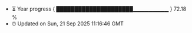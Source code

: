 - ⏳ Year progress { █████████████████████▁▁▁▁▁▁▁▁▁ } 72.18 %
- ⏰ Updated on Sun, 21 Sep 2025 11:16:46 GMT

